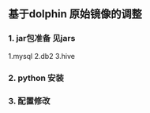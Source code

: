 ## 基于dolphin 原始镜像的调整

### 1. jar包准备 见jars

1.mysql
2.db2
3.hive

### 2. python 安装


### 3. 配置修改


###